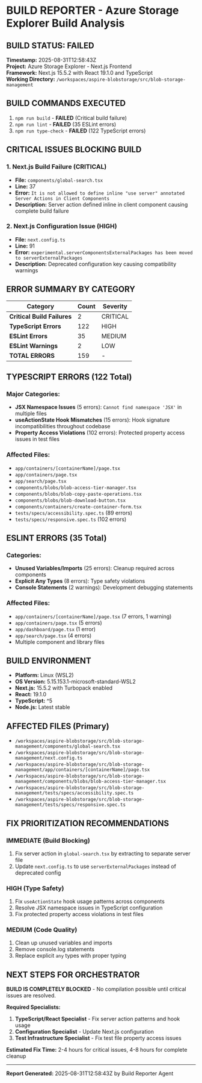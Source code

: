 # BUILD REPORTER - Azure Storage Explorer Build Analysis

## BUILD STATUS: **FAILED**

**Timestamp:** 2025-08-31T12:58:43Z  
**Project:** Azure Storage Explorer - Next.js Frontend  
**Framework:** Next.js 15.5.2 with React 19.1.0 and TypeScript  
**Working Directory:** `/workspaces/aspire-blobstorage/src/blob-storage-management`

## BUILD COMMANDS EXECUTED

1. `npm run build` - **FAILED** (Critical build failure)
2. `npm run lint` - **FAILED** (35 ESLint errors)  
3. `npm run type-check` - **FAILED** (122 TypeScript errors)

## CRITICAL ISSUES BLOCKING BUILD

### 1. **Next.js Build Failure** (CRITICAL)
- **File:** `components/global-search.tsx`
- **Line:** 37
- **Error:** `It is not allowed to define inline "use server" annotated Server Actions in Client Components`
- **Description:** Server action defined inline in client component causing complete build failure

### 2. **Next.js Configuration Issue** (HIGH)
- **File:** `next.config.ts`
- **Line:** 91
- **Error:** `experimental.serverComponentsExternalPackages has been moved to serverExternalPackages`
- **Description:** Deprecated configuration key causing compatibility warnings

## ERROR SUMMARY BY CATEGORY

| Category | Count | Severity |
|----------|-------|----------|
| **Critical Build Failures** | 2 | CRITICAL |
| **TypeScript Errors** | 122 | HIGH |
| **ESLint Errors** | 35 | MEDIUM |
| **ESLint Warnings** | 2 | LOW |
| **TOTAL ERRORS** | 159 | - |

## TYPESCRIPT ERRORS (122 Total)

### Major Categories:
- **JSX Namespace Issues** (5 errors): `Cannot find namespace 'JSX'` in multiple files
- **useActionState Hook Mismatches** (15 errors): Hook signature incompatibilities throughout codebase
- **Property Access Violations** (102 errors): Protected property access issues in test files

### Affected Files:
- `app/containers/[containerName]/page.tsx`
- `app/containers/page.tsx` 
- `app/search/page.tsx`
- `components/blobs/blob-access-tier-manager.tsx`
- `components/blobs/blob-copy-paste-operations.tsx`
- `components/blobs/blob-download-button.tsx`
- `components/containers/create-container-form.tsx`
- `tests/specs/accessibility.spec.ts` (89 errors)
- `tests/specs/responsive.spec.ts` (102 errors)

## ESLINT ERRORS (35 Total)

### Categories:
- **Unused Variables/Imports** (25 errors): Cleanup required across components
- **Explicit Any Types** (8 errors): Type safety violations
- **Console Statements** (2 warnings): Development debugging statements

### Affected Files:
- `app/containers/[containerName]/page.tsx` (7 errors, 1 warning)
- `app/containers/page.tsx` (5 errors)
- `app/dashboard/page.tsx` (1 error)
- `app/search/page.tsx` (4 errors)
- Multiple component and library files

## BUILD ENVIRONMENT

- **Platform:** Linux (WSL2)
- **OS Version:** 5.15.153.1-microsoft-standard-WSL2
- **Next.js:** 15.5.2 with Turbopack enabled
- **React:** 19.1.0
- **TypeScript:** ^5
- **Node.js:** Latest stable

## AFFECTED FILES (Primary)

- `/workspaces/aspire-blobstorage/src/blob-storage-management/components/global-search.tsx`
- `/workspaces/aspire-blobstorage/src/blob-storage-management/next.config.ts`
- `/workspaces/aspire-blobstorage/src/blob-storage-management/app/containers/[containerName]/page.tsx`
- `/workspaces/aspire-blobstorage/src/blob-storage-management/components/blobs/blob-access-tier-manager.tsx`
- `/workspaces/aspire-blobstorage/src/blob-storage-management/tests/specs/accessibility.spec.ts`
- `/workspaces/aspire-blobstorage/src/blob-storage-management/tests/specs/responsive.spec.ts`

## FIX PRIORITIZATION RECOMMENDATIONS

### **IMMEDIATE (Build Blocking)**
1. Fix server action in `global-search.tsx` by extracting to separate server file
2. Update `next.config.ts` to use `serverExternalPackages` instead of deprecated config

### **HIGH (Type Safety)**
1. Fix `useActionState` hook usage patterns across components
2. Resolve JSX namespace issues in TypeScript configuration
3. Fix protected property access violations in test files

### **MEDIUM (Code Quality)**
1. Clean up unused variables and imports
2. Remove console.log statements  
3. Replace explicit `any` types with proper typing

## NEXT STEPS FOR ORCHESTRATOR

**BUILD IS COMPLETELY BLOCKED** - No compilation possible until critical issues are resolved.

**Required Specialists:**
1. **TypeScript/React Specialist** - Fix server action patterns and hook usage
2. **Configuration Specialist** - Update Next.js configuration  
3. **Test Infrastructure Specialist** - Fix test file property access issues

**Estimated Fix Time:** 2-4 hours for critical issues, 4-8 hours for complete cleanup

---
**Report Generated:** 2025-08-31T12:58:43Z by Build Reporter Agent